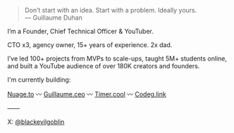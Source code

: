 
> Don’t start with an idea. Start with a problem. Ideally yours.  
> — Guillaume Duhan

I’m a Founder, Chief Technical Officer & YouTuber.

CTO x3, agency owner, 15+ years of experience. 2x dad.

I’ve led 100+ projects from MVPs to scale-ups, taught 5M+ students online, and built a YouTube audience of over 180K creators and founders.

I'm currently building:

[Nuage.to](https://www.nuage.to) 〰 [Guillaume.ceo](https://www.guillaume.ceo) 〰 [Timer.cool](https://www.timer.cool) 〰 [Codeg.link](https://www.codeg.link)

——

X: [@blackevilgoblin](https://x.com/blackevilgoblin)  
